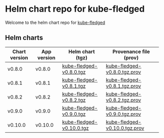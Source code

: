 # Helm chart repo for kube-fledged

Welcome to the helm chart repo for [kube-fledged](https://github.com/senthilrch/kube-fledged)

## Helm charts

| Chart version | App version   | Helm chart (tgz) | Provenance file (prov) |
| ------------- | ------------- | ---------------- | ---------------------- |
| v0.8.0        | v0.8.0        | [kube-fledged-v0.8.0.tgz](https://github.com/senthilrch/kubefledged-charts/raw/gh-pages/kube-fledged-v0.8.0.tgz) | [kube-fledged-v0.8.0.tgz.prov](https://raw.githubusercontent.com/senthilrch/kubefledged-charts/gh-pages/kube-fledged-v0.8.0.tgz.prov) |
| v0.8.1        | v0.8.1        | [kube-fledged-v0.8.1.tgz](https://github.com/senthilrch/kubefledged-charts/raw/gh-pages/kube-fledged-v0.8.1.tgz) | [kube-fledged-v0.8.1.tgz.prov](https://raw.githubusercontent.com/senthilrch/kubefledged-charts/gh-pages/kube-fledged-v0.8.1.tgz.prov) |
| v0.8.2        | v0.8.2        | [kube-fledged-v0.8.2.tgz](https://github.com/senthilrch/kubefledged-charts/raw/gh-pages/kube-fledged-v0.8.2.tgz) | [kube-fledged-v0.8.2.tgz.prov](https://raw.githubusercontent.com/senthilrch/kubefledged-charts/gh-pages/kube-fledged-v0.8.2.tgz.prov) |
| v0.9.0        | v0.9.0        | [kube-fledged-v0.9.0.tgz](https://github.com/senthilrch/kubefledged-charts/raw/gh-pages/kube-fledged-v0.9.0.tgz) | [kube-fledged-v0.9.0.tgz.prov](https://raw.githubusercontent.com/senthilrch/kubefledged-charts/gh-pages/kube-fledged-v0.9.0.tgz.prov) |
| v0.10.0        | v0.10.0        | [kube-fledged-v0.10.0.tgz](https://github.com/senthilrch/kubefledged-charts/raw/gh-pages/kube-fledged-v0.10.0.tgz) | [kube-fledged-v0.10.0.tgz.prov](https://raw.githubusercontent.com/senthilrch/kubefledged-charts/gh-pages/kube-fledged-v0.10.0.tgz.prov) |
